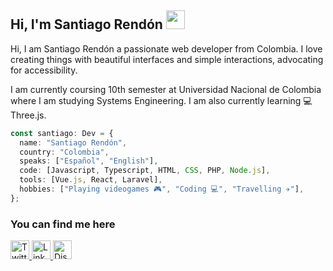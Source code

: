 ## Hi, I'm Santiago Rendón <img src="https://media.giphy.com/media/hvRJCLFzcasrR4ia7z/giphy.gif" height="30px">

Hi, I am Santiago Rendón a passionate web developer from Colombia. I love creating things with beautiful interfaces and simple interactions, advocating for accessibility.

I am currently coursing 10th semester at Universidad Nacional de Colombia where I am studying Systems Engineering.
I am also currently learning 💻 Three.js.

```ts
const santiago: Dev = {
  name: "Santiago Rendón",
  country: "Colombia",
  speaks: ["Español", "English"],
  code: [Javascript, Typescript, HTML, CSS, PHP, Node.js],
  tools: [Vue.js, React, Laravel],
  hobbies: ["Playing videogames 🎮", "Coding 💻", "Travelling ✈️"],
};
```

### You can find me here

<a href="https://twitter.com/sarendongi" target="_blank" rel="noopener noreferrer">
    <img src="https://logoeps.com/wp-content/uploads/2012/12/new-twitter-logo-vector.png" alt="Twitter logo" height="30px" width="30px">
</a>
<a href="https://www.linkedin.com/in/sarendongi/" target="_blank" rel="noopener noreferrer">
    <img src="https://content.linkedin.com/content/dam/me/business/en-us/amp/brand-site/v2/bg/LI-Bug.svg.original.svg" alt="Linkedin logo" height="30px" width="30px">
</a>
<a href="https://discord.com/users/249380886456303616" target="_blank" rel="noopener noreferrer">
    <img src="https://discord.com/assets/f8389ca1a741a115313bede9ac02e2c0.svg" alt="Discord logo" height="30px" width="30px">
</a>
